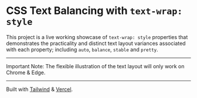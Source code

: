 # CSS Text Balancing with `text-wrap: style`
This project is a live working showcase of `text-wrap: style` properties that demonstrates the practicality and distinct text layout variances associated with each property; including `auto`, `balance`, `stable` and `pretty`.

---

Important Note: The flexible illustration of the text layout will only work on Chrome & Edge.

---

Built with [Tailwind](https://tailwindcss.com/) & [Vercel](https://vercel.com/).